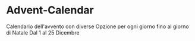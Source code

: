 # Advent-Calendar
Calendario dell'avvento con diverse Opzione per ogni giorno fino al giorno di Natale Dal 1 al 25 Dicembre
